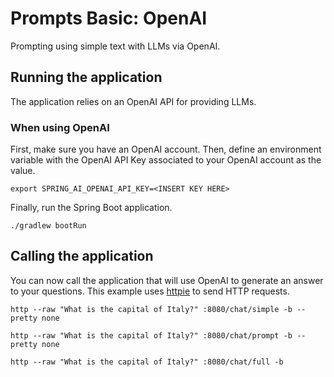 # Prompts Basic: OpenAI

Prompting using simple text with LLMs via OpenAI.

## Running the application

The application relies on an OpenAI API for providing LLMs.

### When using OpenAI

First, make sure you have an OpenAI account.
Then, define an environment variable with the OpenAI API Key associated to your OpenAI account as the value.

```shell
export SPRING_AI_OPENAI_API_KEY=<INSERT KEY HERE>
```

Finally, run the Spring Boot application.

```shell
./gradlew bootRun
```

## Calling the application

You can now call the application that will use OpenAI to generate an answer to your questions.
This example uses [httpie](https://httpie.io) to send HTTP requests.

```shell
http --raw "What is the capital of Italy?" :8080/chat/simple -b --pretty none
```

```shell
http --raw "What is the capital of Italy?" :8080/chat/prompt -b --pretty none
```

```shell
http --raw "What is the capital of Italy?" :8080/chat/full -b
```
